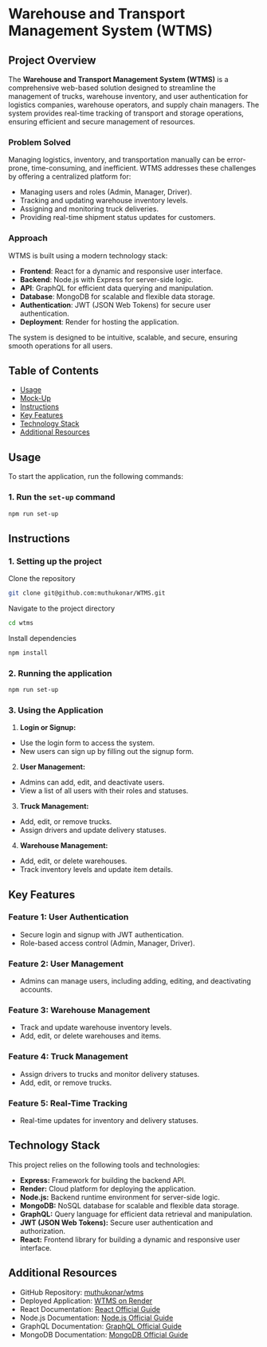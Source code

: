 # Warehouse and Transport Management System (WTMS)

## Project Overview

The **Warehouse and Transport Management System (WTMS)** is a comprehensive web-based solution designed to streamline the management of trucks, warehouse inventory, and user authentication for logistics companies, warehouse operators, and supply chain managers. The system provides real-time tracking of transport and storage operations, ensuring efficient and secure management of resources.

### Problem Solved
Managing logistics, inventory, and transportation manually can be error-prone, time-consuming, and inefficient. WTMS addresses these challenges by offering a centralized platform for:
- Managing users and roles (Admin, Manager, Driver).
- Tracking and updating warehouse inventory levels.
- Assigning and monitoring truck deliveries.
- Providing real-time shipment status updates for customers.

### Approach
WTMS is built using a modern technology stack:
- **Frontend**: React for a dynamic and responsive user interface.
- **Backend**: Node.js with Express for server-side logic.
- **API**: GraphQL for efficient data querying and manipulation.
- **Database**: MongoDB for scalable and flexible data storage.
- **Authentication**: JWT (JSON Web Tokens) for secure user authentication.
- **Deployment**: Render for hosting the application.

The system is designed to be intuitive, scalable, and secure, ensuring smooth operations for all users.

## Table of Contents

- [Usage](#usage)
- [Mock-Up](#mock-up)
- [Instructions](#instructions)
- [Key Features](#key-features)
- [Technology Stack](#technology-stack)
- [Additional Resources](#additional-resources)

## Usage

To start the application, run the following commands:

### 1. Run the `set-up` command
```bash
npm run set-up
```

## Instructions

### 1. Setting up the project

Clone the repository
```bash
git clone git@github.com:muthukonar/WTMS.git
```

Navigate to the project directory
```bash
cd wtms
```

Install dependencies
```bash
npm install
```

### 2. Running the application

```bash
npm run set-up
```

### 3. Using the Application

1. **Login or Signup:**
- Use the login form to access the system.
- New users can sign up by filling out the signup form.

2. **User Management:**
- Admins can add, edit, and deactivate users.
- View a list of all users with their roles and statuses.

3. **Truck Management:**
- Add, edit, or remove trucks.
- Assign drivers and update delivery statuses.

4. **Warehouse Management:**
- Add, edit, or delete warehouses.
- Track inventory levels and update item details.

## Key Features

### Feature 1: User Authentication
- Secure login and signup with JWT authentication.
- Role-based access control (Admin, Manager, Driver).

### Feature 2: User Management
- Admins can manage users, including adding, editing, and deactivating accounts.

### Feature 3: Warehouse Management
- Track and update warehouse inventory levels.
- Add, edit, or delete warehouses and items.

### Feature 4: Truck Management
- Assign drivers to trucks and monitor delivery statuses.
- Add, edit, or remove trucks.

### Feature 5: Real-Time Tracking
- Real-time updates for inventory and delivery statuses.

## Technology Stack

This project relies on the following tools and technologies:
- **Express:** Framework for building the backend API.
- **Render:** Cloud platform for deploying the application.
- **Node.js:** Backend runtime environment for server-side logic.
- **MongoDB:** NoSQL database for scalable and flexible data storage.
- **GraphQL:** Query language for efficient data retrieval and manipulation.
- **JWT (JSON Web Tokens):** Secure user authentication and authorization.
- **React:** Frontend library for building a dynamic and responsive user interface.

## Additional Resources

- GitHub Repository: [muthukonar/wtms](https://github.com/muthukonar/WTMS)
- Deployed Application: [WTMS on Render](https://wtms-7utw.onrender.com/)
- React Documentation: [React Official Guide](https://react.dev/learn)
- Node.js Documentation: [Node.js Official Guide](https://nodejs.org/docs/latest/api/)
- GraphQL Documentation: [GraphQL Official Guide](https://graphql.org/learn/)
- MongoDB Documentation: [MongoDB Official Guide](https://www.mongodb.com/docs/)

